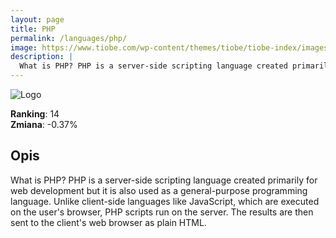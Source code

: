 ```yaml
---
layout: page
title: PHP
permalink: /languages/php/
image: https://www.tiobe.com/wp-content/themes/tiobe/tiobe-index/images/PHP.png
description: |
  What is PHP? PHP is a server-side scripting language created primarily for web development but it is also used as a general-purpose programming language. Unlike client-side languages like JavaScript, which are executed on the user's browser, PHP scripts run on the server. The results are then sent to the client's web browser as plain HTML.
---
```


![Logo](https://www.tiobe.com/wp-content/themes/tiobe/tiobe-index/images/PHP.png)

**Ranking**: 14  
**Zmiana**: -0.37%    

## Opis

What is PHP? PHP is a server-side scripting language created primarily for web development but it is also used as a general-purpose programming language. Unlike client-side languages like JavaScript, which are executed on the user's browser, PHP scripts run on the server. The results are then sent to the client's web browser as plain HTML.

